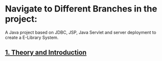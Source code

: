 # Navigate to Different Branches in the project:
 A Java project based on JDBC, JSP, Java Servlet and server deployment to create a E-Library System.

## [1. Theory and Introduction](https://github.com/WilcyWilson/SOLID-Design-Principles/tree/master/SingleResponsibilityPrinciple#readme)
